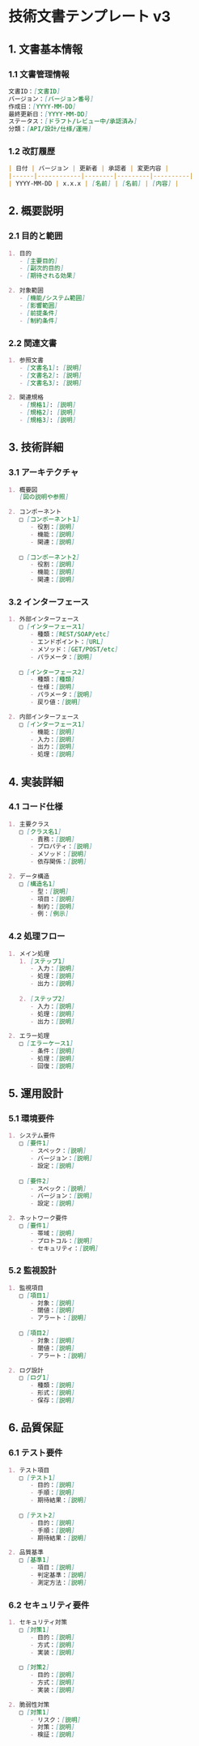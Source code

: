 # 技術文書テンプレート v3

## 1. 文書基本情報

### 1.1 文書管理情報
```markdown
文書ID：[文書ID]
バージョン：[バージョン番号]
作成日：[YYYY-MM-DD]
最終更新日：[YYYY-MM-DD]
ステータス：[ドラフト/レビュー中/承認済み]
分類：[API/設計/仕様/運用]
```

### 1.2 改訂履歴
```markdown
| 日付 | バージョン | 更新者 | 承認者 | 変更内容 |
|------|------------|--------|---------|----------|
| YYYY-MM-DD | x.x.x | [名前] | [名前] | [内容] |
```

## 2. 概要説明

### 2.1 目的と範囲
```markdown
1. 目的
   - [主要目的]
   - [副次的目的]
   - [期待される効果]

2. 対象範囲
   - [機能/システム範囲]
   - [影響範囲]
   - [前提条件]
   - [制約条件]
```

### 2.2 関連文書
```markdown
1. 参照文書
   - [文書名1]: [説明]
   - [文書名2]: [説明]
   - [文書名3]: [説明]

2. 関連規格
   - [規格1]: [説明]
   - [規格2]: [説明]
   - [規格3]: [説明]
```

## 3. 技術詳細

### 3.1 アーキテクチャ
```markdown
1. 概要図
   [図の説明や参照]

2. コンポーネント
   □ [コンポーネント1]
      - 役割：[説明]
      - 機能：[説明]
      - 関連：[説明]
   
   □ [コンポーネント2]
      - 役割：[説明]
      - 機能：[説明]
      - 関連：[説明]
```

### 3.2 インターフェース
```markdown
1. 外部インターフェース
   □ [インターフェース1]
      - 種類：[REST/SOAP/etc]
      - エンドポイント：[URL]
      - メソッド：[GET/POST/etc]
      - パラメータ：[説明]
   
   □ [インターフェース2]
      - 種類：[種類]
      - 仕様：[説明]
      - パラメータ：[説明]
      - 戻り値：[説明]

2. 内部インターフェース
   □ [インターフェース1]
      - 機能：[説明]
      - 入力：[説明]
      - 出力：[説明]
      - 処理：[説明]
```

## 4. 実装詳細

### 4.1 コード仕様
```markdown
1. 主要クラス
   □ [クラス名1]
      - 責務：[説明]
      - プロパティ：[説明]
      - メソッド：[説明]
      - 依存関係：[説明]

2. データ構造
   □ [構造名1]
      - 型：[説明]
      - 項目：[説明]
      - 制約：[説明]
      - 例：[例示]
```

### 4.2 処理フロー
```markdown
1. メイン処理
   1. [ステップ1]
      - 入力：[説明]
      - 処理：[説明]
      - 出力：[説明]
   
   2. [ステップ2]
      - 入力：[説明]
      - 処理：[説明]
      - 出力：[説明]

2. エラー処理
   □ [エラーケース1]
      - 条件：[説明]
      - 処理：[説明]
      - 回復：[説明]
```

## 5. 運用設計

### 5.1 環境要件
```markdown
1. システム要件
   □ [要件1]
      - スペック：[説明]
      - バージョン：[説明]
      - 設定：[説明]
   
   □ [要件2]
      - スペック：[説明]
      - バージョン：[説明]
      - 設定：[説明]

2. ネットワーク要件
   □ [要件1]
      - 帯域：[説明]
      - プロトコル：[説明]
      - セキュリティ：[説明]
```

### 5.2 監視設計
```markdown
1. 監視項目
   □ [項目1]
      - 対象：[説明]
      - 閾値：[説明]
      - アラート：[説明]
   
   □ [項目2]
      - 対象：[説明]
      - 閾値：[説明]
      - アラート：[説明]

2. ログ設計
   □ [ログ1]
      - 種類：[説明]
      - 形式：[説明]
      - 保存：[説明]
```

## 6. 品質保証

### 6.1 テスト要件
```markdown
1. テスト項目
   □ [テスト1]
      - 目的：[説明]
      - 手順：[説明]
      - 期待結果：[説明]
   
   □ [テスト2]
      - 目的：[説明]
      - 手順：[説明]
      - 期待結果：[説明]

2. 品質基準
   □ [基準1]
      - 項目：[説明]
      - 判定基準：[説明]
      - 測定方法：[説明]
```

### 6.2 セキュリティ要件
```markdown
1. セキュリティ対策
   □ [対策1]
      - 目的：[説明]
      - 方式：[説明]
      - 実装：[説明]
   
   □ [対策2]
      - 目的：[説明]
      - 方式：[説明]
      - 実装：[説明]

2. 脆弱性対策
   □ [対策1]
      - リスク：[説明]
      - 対策：[説明]
      - 検証：[説明]